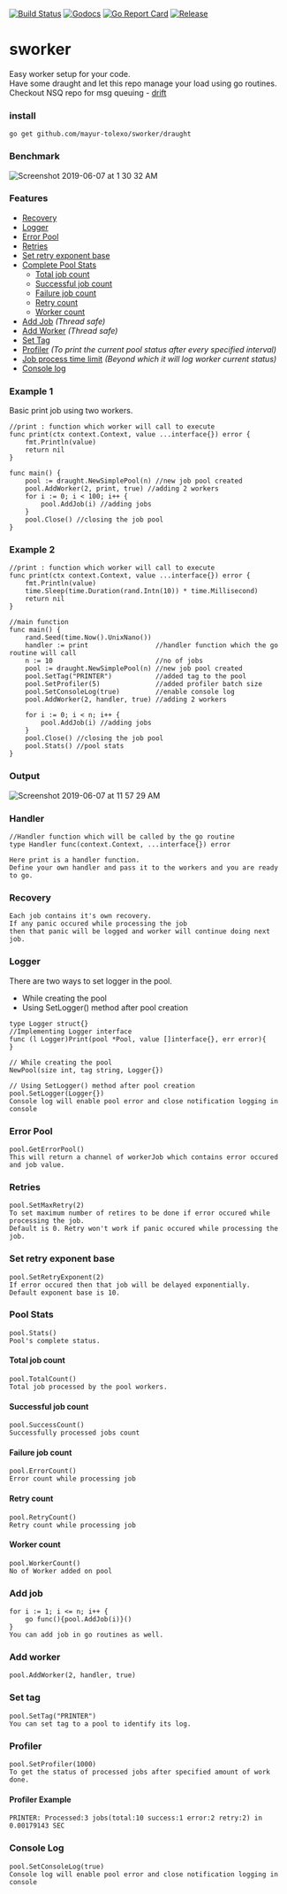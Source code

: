 [![Build Status](https://travis-ci.org/mayur-tolexo/sworker.svg)](https://travis-ci.org/mayur-tolexo/sworker)
[![Godocs](https://img.shields.io/badge/golang-documentation-blue.svg)](https://www.godoc.org/github.com/mayur-tolexo/sworker/draught)
[![Go Report Card](https://goreportcard.com/badge/github.com/mayur-tolexo/sworker)](https://goreportcard.com/report/github.com/mayur-tolexo/sworker)
[![Release](https://img.shields.io/github/release/mayur-tolexo/sworker.svg?style=flat-square)](https://github.com/mayur-tolexo/sworker/releases)

# sworker
Easy worker setup for your code.  
Have some draught and let this repo manage your load using go routines.  
Checkout NSQ repo for msg queuing *-* [drift](https://github.com/mayur-tolexo/drift)

### install
```
go get github.com/mayur-tolexo/sworker/draught
```

### Benchmark
![Screenshot 2019-06-07 at 1 30 32 AM](https://user-images.githubusercontent.com/20511920/59062640-f744eb00-88c3-11e9-8701-48e51fe6f71d.png)

### Features
- [Recovery](#recovery)
- [Logger](#logger)
- [Error Pool](#error-pool)
- [Retries](#retries)
- [Set retry exponent base](#set-retry-exponent-base)
- [Complete Pool Stats](#pool-stats)
	- [Total job count](#total-job-count)
	- [Successful job count](#successful-job-count)
	- [Failure job count](#failure-job-count)
	- [Retry count](#retry-count)
	- [Worker count](#worker-count)
- [Add Job](#add-job) _(Thread safe)_
- [Add Worker](#add-worker) _(Thread safe)_
- [Set Tag](#set-tag)
- [Profiler](#profiler) _(To print the current pool status after every specified interval)_
- [Job process time limit](#) _(Beyond which it will log worker current status)_
- [Console log](#console-log)

### Example 1
Basic print job using two workers.
```
//print : function which worker will call to execute
func print(ctx context.Context, value ...interface{}) error {
	fmt.Println(value)
	return nil
}

func main() {
	pool := draught.NewSimplePool(n) //new job pool created
	pool.AddWorker(2, print, true) //adding 2 workers
	for i := 0; i < 100; i++ {
		pool.AddJob(i) //adding jobs
	}
	pool.Close() //closing the job pool
}
```

### Example 2
```
//print : function which worker will call to execute
func print(ctx context.Context, value ...interface{}) error {
	fmt.Println(value)
	time.Sleep(time.Duration(rand.Intn(10)) * time.Millisecond)
	return nil
}

//main function
func main() {
	rand.Seed(time.Now().UnixNano())
	handler := print                 //handler function which the go routine will call
	n := 10                          //no of jobs
	pool := draught.NewSimplePool(n) //new job pool created
	pool.SetTag("PRINTER")           //added tag to the pool
	pool.SetProfiler(5)              //added profiler batch size
	pool.SetConsoleLog(true)         //enable console log
	pool.AddWorker(2, handler, true) //adding 2 workers

	for i := 0; i < n; i++ {
		pool.AddJob(i) //adding jobs
	}
	pool.Close() //closing the job pool
	pool.Stats() //pool stats
}
```
### Output
![Screenshot 2019-06-07 at 11 57 29 AM](https://user-images.githubusercontent.com/20511920/59085198-774a6f80-891b-11e9-903f-e3ac36fae790.png)

### Handler
```
//Handler function which will be called by the go routine
type Handler func(context.Context, ...interface{}) error

Here print is a handler function.  
Define your own handler and pass it to the workers and you are ready to go.
```

### Recovery
```
Each job contains it's own recovery.  
If any panic occured while processing the job  
then that panic will be logged and worker will continue doing next job.
```

### Logger
There are two ways to set logger in the pool.
- While creating the pool
- Using SetLogger() method after pool creation


```
type Logger struct{}
//Implementing Logger interface
func (l Logger)Print(pool *Pool, value []interface{}, err error){
}

// While creating the pool
NewPool(size int, tag string, Logger{})

// Using SetLogger() method after pool creation
pool.SetLogger(Logger{})
Console log will enable pool error and close notification logging in console
```

### Error Pool
```
pool.GetErrorPool()
This will return a channel of workerJob which contains error occured and job value.
```

### Retries
```
pool.SetMaxRetry(2)
To set maximum number of retires to be done if error occured while processing the job.  
Default is 0. Retry won't work if panic occured while processing the job.
```

### Set retry exponent base
```
pool.SetRetryExponent(2)
If error occured then that job will be delayed exponentially.  
Default exponent base is 10.
```

### Pool Stats
```
pool.Stats()
Pool's complete status.
```
#### Total job count
```
pool.TotalCount()
Total job processed by the pool workers.
```
#### Successful job count
```
pool.SuccessCount()
Successfully processed jobs count
```
#### Failure job count
```
pool.ErrorCount()
Error count while processing job
```
#### Retry count
```
pool.RetryCount()
Retry count while processing job
```
#### Worker count
```
pool.WorkerCount()
No of Worker added on pool
```

### Add job
```
for i := 1; i <= n; i++ {
	go func(){pool.AddJob(i)}()
}
You can add job in go routines as well.
```

### Add worker
```
pool.AddWorker(2, handler, true)
```

### Set tag
```
pool.SetTag("PRINTER")
You can set tag to a pool to identify its log.
```

### Profiler
```
pool.SetProfiler(1000)
To get the status of processed jobs after specified amount of work done.
```
#### Profiler Example 
```
PRINTER: Processed:3 jobs(total:10 success:1 error:2 retry:2) in 0.00179143 SEC
```

### Console Log
```
pool.SetConsoleLog(true)
Console log will enable pool error and close notification logging in console
```
